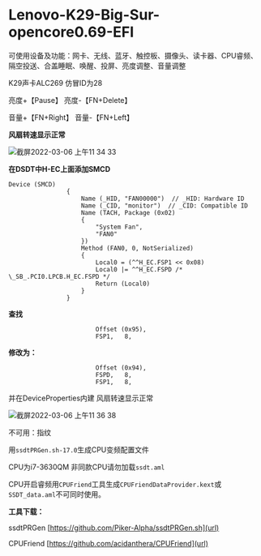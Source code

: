 # Lenovo-K29-Big-Sur-opencore0.69-EFI

可使用设备及功能：网卡、无线、蓝牙、触控板、摄像头、读卡器、CPU睿频、隔空投送、合盖睡眠、唤醒、投屏、亮度调整、音量调整

K29声卡ALC269 仿冒ID为28

亮度+【Pause】  亮度-【FN+Delete】

音量+【FN+Right】 音量-【FN+Left】

**风扇转速显示正常**

![截屏2022-03-06 上午11 34 33](https://user-images.githubusercontent.com/86851841/156908108-6bffdabd-d46b-4a33-aae6-2169b5b258f2.png)

**在DSDT中H-EC上面添加SMCD**
```
Device (SMCD)
                {
                    Name (_HID, "FAN00000")  // _HID: Hardware ID
                    Name (_CID, "monitor")  // _CID: Compatible ID
                    Name (TACH, Package (0x02)
                    {
                        "System Fan", 
                        "FAN0"
                    })
                    Method (FAN0, 0, NotSerialized)
                    {
                        Local0 = (^^H_EC.FSP1 << 0x08)
                        Local0 |= ^^H_EC.FSPD /* \_SB_.PCI0.LPCB.H_EC.FSPD */
                        Return (Local0)
                    }
                }
```
**查找**
```
                        Offset (0x95), 
                        FSP1,   8, 
```
**修改为：**
```
                        Offset (0x94), 
                        FSPD,   8, 
                        FSP1,   8, 
```
并在DeviceProperties内建 风扇转速显示正常

![截屏2022-03-06 上午11 36 38](https://user-images.githubusercontent.com/86851841/156908140-7111beb5-dfd0-43e7-9fbb-0f80ae1e7e2e.png)

不可用：指纹

用`ssdtPRGen.sh-17.0`生成CPU变频配置文件

CPU为i7-3630QM 非同款CPU请勿加载`ssdt.aml`

CPU开启睿频用`CPUFriend`工具生成`CPUFriendDataProvider.kext`或`SSDT_data.aml`不可同时使用。

**工具下载：**

ssdtPRGen [https://github.com/Piker-Alpha/ssdtPRGen.sh](url)

CPUFriend [https://github.com/acidanthera/CPUFriend](url)

